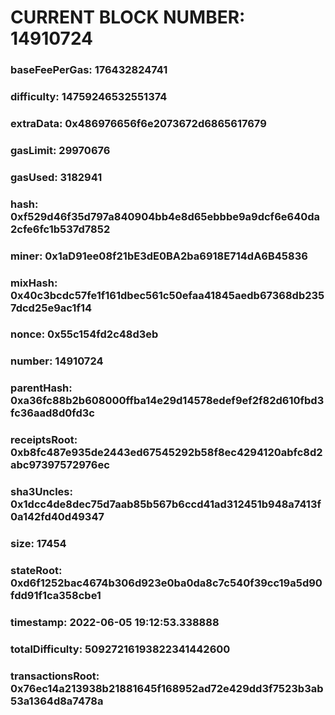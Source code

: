# CURRENT BLOCK NUMBER: 14910724

### baseFeePerGas: 176432824741
### difficulty: 14759246532551374
### extraData: 0x486976656f6e2073672d6865617679
### gasLimit: 29970676
### gasUsed: 3182941
### hash: 0xf529d46f35d797a840904bb4e8d65ebbbe9a9dcf6e640da2cfe6fc1b537d7852
### miner: 0x1aD91ee08f21bE3dE0BA2ba6918E714dA6B45836
### mixHash: 0x40c3bcdc57fe1f161dbec561c50efaa41845aedb67368db2357dcd25e9ac1f14
### nonce: 0x55c154fd2c48d3eb
### number: 14910724
### parentHash: 0xa36fc88b2b608000ffba14e29d14578edef9ef2f82d610fbd3fc36aad8d0fd3c
### receiptsRoot: 0xb8fc487e935de2443ed67545292b58f8ec4294120abfc8d2abc97397572976ec
### sha3Uncles: 0x1dcc4de8dec75d7aab85b567b6ccd41ad312451b948a7413f0a142fd40d49347
### size: 17454
### stateRoot: 0xd6f1252bac4674b306d923e0ba0da8c7c540f39cc19a5d90fdd91f1ca358cbe1
### timestamp: 2022-06-05 19:12:53.338888
### totalDifficulty: 50927216193822341442600
### transactionsRoot: 0x76ec14a213938b21881645f168952ad72e429dd3f7523b3ab53a1364d8a7478a
